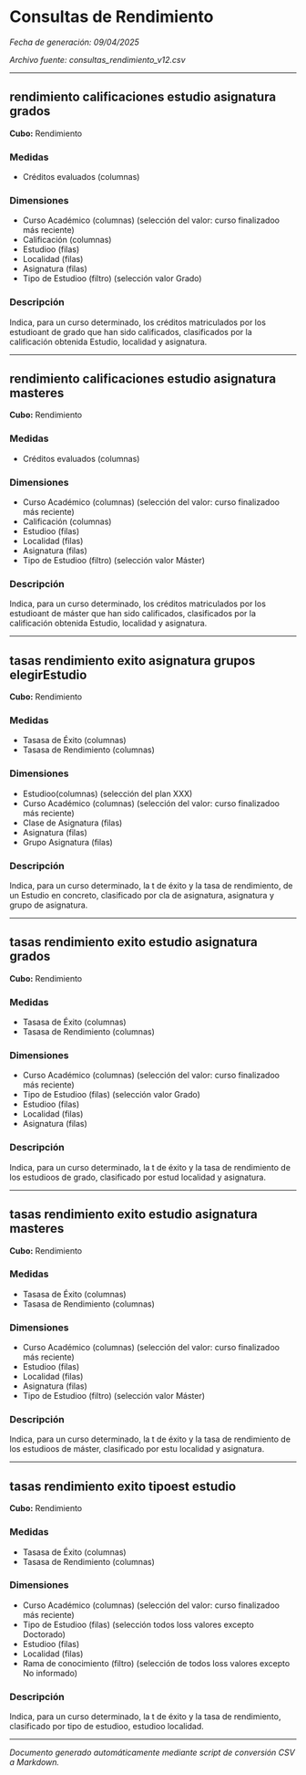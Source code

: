 # Consultas de Rendimiento

*Fecha de generación: 09/04/2025*

*Archivo fuente: consultas_rendimiento_v12.csv*

---

## rendimiento calificaciones estudio asignatura grados

**Cubo:** Rendimiento

### Medidas

* Créditos evaluados (columnas)

### Dimensiones

* Curso Académico (columnas) (selección del valor: curso finalizadoo más reciente)
* Calificación (columnas)
* Estudioo (filas)
* Localidad (filas)
* Asignatura (filas)
* Tipo de Estudioo (filtro) (selección valor Grado)

### Descripción

Indica, para un curso determinado, los créditos matriculados por los estudioant de grado que han sido calificados, clasificados por la calificación obtenida Estudio, localidad y asignatura.

---

## rendimiento calificaciones estudio asignatura masteres

**Cubo:** Rendimiento

### Medidas

* Créditos evaluados (columnas)

### Dimensiones

* Curso Académico (columnas) (selección del valor: curso finalizadoo más reciente)
* Calificación (columnas)
* Estudioo (filas)
* Localidad (filas)
* Asignatura (filas)
* Tipo de Estudioo (filtro) (selección valor Máster)

### Descripción

Indica, para un curso determinado, los créditos matriculados por los estudioant de máster que han sido calificados, clasificados por la calificación obtenida Estudio, localidad y asignatura.

---

## tasas rendimiento exito asignatura grupos elegirEstudio

**Cubo:** Rendimiento

### Medidas

* Tasasa de Éxito (columnas)
* Tasasa de Rendimiento (columnas)

### Dimensiones

* Estudioo(columnas) (selección del plan XXX)
* Curso Académico (columnas) (selección del valor: curso finalizadoo más reciente)
* Clase de Asignatura (filas)
* Asignatura (filas)
* Grupo Asignatura (filas)

### Descripción

Indica, para un curso determinado, la t de éxito y la tasa de rendimiento, de un Estudio en concreto, clasificado por cla de asignatura, asignatura y grupo de asignatura.

---

## tasas rendimiento exito estudio asignatura grados

**Cubo:** Rendimiento

### Medidas

* Tasasa de Éxito (columnas)
* Tasasa de Rendimiento (columnas)

### Dimensiones

* Curso Académico (columnas) (selección del valor: curso finalizadoo más reciente)
* Tipo de Estudioo (filas) (selección valor Grado)
* Estudioo (filas)
* Localidad (filas)
* Asignatura (filas)

### Descripción

Indica, para un curso determinado, la t de éxito y la tasa de rendimiento de los estudioos de grado, clasificado por estud localidad y asignatura.

---

## tasas rendimiento exito estudio asignatura masteres

**Cubo:** Rendimiento

### Medidas

* Tasasa de Éxito (columnas)
* Tasasa de Rendimiento (columnas)

### Dimensiones

* Curso Académico (columnas) (selección del valor: curso finalizadoo más reciente)
* Estudioo (filas)
* Localidad (filas)
* Asignatura (filas)
* Tipo de Estudioo (filtro) (selección valor Máster)

### Descripción

Indica, para un curso determinado, la t de éxito y la tasa de rendimiento de los estudioos de máster, clasificado por estu localidad y asignatura.

---

## tasas rendimiento exito tipoest estudio

**Cubo:** Rendimiento

### Medidas

* Tasasa de Éxito (columnas)
* Tasasa de Rendimiento (columnas)

### Dimensiones

* Curso Académico (columnas) (selección del valor: curso finalizadoo más reciente)
* Tipo de Estudioo (filas) (selección todos loss valores excepto Doctorado)
* Estudioo (filas)
* Localidad (filas)
* Rama de conocimiento (filtro) (selección de todos loss valores excepto No informado)

### Descripción

Indica, para un curso determinado, la t de éxito y la tasa de rendimiento, clasificado por tipo de estudioo, estudioo localidad.

---



*Documento generado automáticamente mediante script de conversión CSV a Markdown.*
